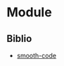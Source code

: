 # Module

## Biblio

- [smooth-code](https://www.smooth-code.com/articles/es6-modules-natif-nodejs)
